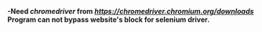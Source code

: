 **-Need _chromedriver_ from _https://chromedriver.chromium.org/downloads_**  
**Program can not bypass website's block for selenium driver.**  
